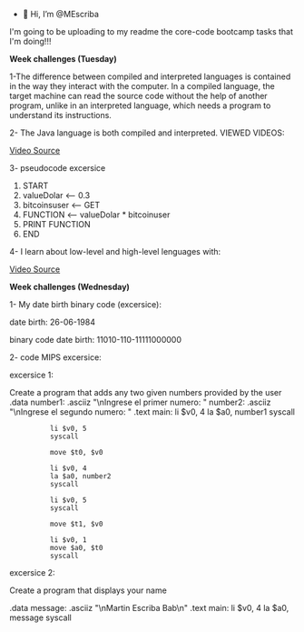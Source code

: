 - 👋 Hi, I’m @MEscriba

I'm going to be uploading to my readme the core-code bootcamp tasks that I'm doing!!!

**Week challenges (Tuesday)**

1-The difference between compiled and interpreted languages is contained in the way they interact with the computer.
In a compiled language, the target machine can read the source code without the help of another program, unlike in an interpreted language, which needs a program to understand its instructions.

2- The Java language is both compiled and interpreted.
   VIEWED VIDEOS:
   
   [Video Source](https://www.youtube.com/watch?v=G81hoJTvQVg)
   

3-  pseudocode excersice
  1. START
  2. valueDolar <-- 0.3
  3. bitcoinsuser <-- GET
  4. FUNCTION <-- valueDolar * bitcoinuser
  5. PRINT FUNCTION
  6. END

4- I learn about low-level and high-level lenguages with:

[Video Source](https://www.youtube.com/watch?v=bUWCD45qniA)


**Week challenges (Wednesday)** 

1- My date birth binary code (excersice):

date birth: 26-06-1984

binary code date birth: 11010-110-11111000000


2- code MIPS excersice:

excersice 1: 

Create a program that adds any two given numbers provided by the user
.data
	      number1: .asciiz "\nIngrese el primer numero: "
	      number2: .asciiz "\nIngrese el segundo numero: "
  .text
	      main:
              li $v0, 4
              la $a0, number1
              syscall

              li $v0, 5
              syscall

              move $t0, $v0

              li $v0, 4
              la $a0, number2
              syscall

              li $v0, 5
              syscall

              move $t1, $v0

              li $v0, 1
              move $a0, $t0
              syscall
              
              
excersice 2:

Create a program that displays your name

.data
        message: .asciiz "\nMartin Escriba Bab\n"
  .text
        main:
              li $v0, 4
              la $a0, message
              syscall






<!---
MEscriba/MEscriba is a ✨ special ✨ repository because its `README.md` (this file) appears on your GitHub profile.
You can click the Preview link to take a look at your changes.
--->
